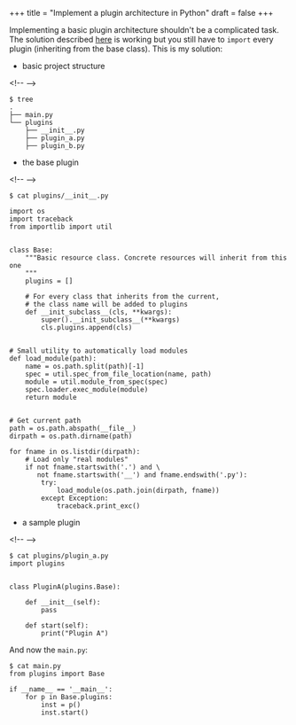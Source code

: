 +++
title = "Implement a plugin architecture in Python"
draft = false
+++

Implementing a basic plugin architecture shouldn't be a complicated task. The solution described [here](https://stackoverflow.com/questions/5189232/how-to-auto-register-a-class-when-its-defined/50099920#50099920) is working but you still have to `import` every plugin (inheriting from the base class). This is my solution:

-   basic project structure

<div class="html">

&lt;!-- --&gt;

</div>

```text
$ tree
.
├── main.py
└── plugins
    ├── __init__.py
    ├── plugin_a.py
    ├── plugin_b.py
```

-   the base plugin

<div class="html">

&lt;!-- --&gt;

</div>

```text
$ cat plugins/__init__.py

import os
import traceback
from importlib import util


class Base:
    """Basic resource class. Concrete resources will inherit from this one
    """
    plugins = []

    # For every class that inherits from the current,
    # the class name will be added to plugins
    def __init_subclass__(cls, **kwargs):
        super().__init_subclass__(**kwargs)
        cls.plugins.append(cls)


# Small utility to automatically load modules
def load_module(path):
    name = os.path.split(path)[-1]
    spec = util.spec_from_file_location(name, path)
    module = util.module_from_spec(spec)
    spec.loader.exec_module(module)
    return module


# Get current path
path = os.path.abspath(__file__)
dirpath = os.path.dirname(path)

for fname in os.listdir(dirpath):
    # Load only "real modules"
    if not fname.startswith('.') and \
       not fname.startswith('__') and fname.endswith('.py'):
        try:
            load_module(os.path.join(dirpath, fname))
        except Exception:
            traceback.print_exc()
```

-   a sample plugin

<div class="html">

&lt;!-- --&gt;

</div>

```text
$ cat plugins/plugin_a.py
import plugins


class PluginA(plugins.Base):

    def __init__(self):
        pass

    def start(self):
        print("Plugin A")
```

And now the `main.py`:

```text
$ cat main.py
from plugins import Base

if __name__ == '__main__':
    for p in Base.plugins:
        inst = p()
        inst.start()
```
